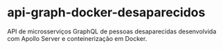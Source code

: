 # api-graph-docker-desaparecidos
API de microsserviços GraphQL de pessoas desaparecidas desenvolvida com Apollo Server e conteinerização em Docker.
